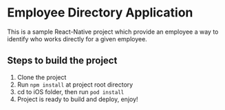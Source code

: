 # Employee Directory Application

This is a sample React-Native project which provide an employee a way to identify who works directly for a given employee. 

## Steps to build the project
1. Clone the project
2. Run `npm install` at project root directory
3. cd to iOS folder, then run `pod install`
4. Project is ready to build and deploy, enjoy!
